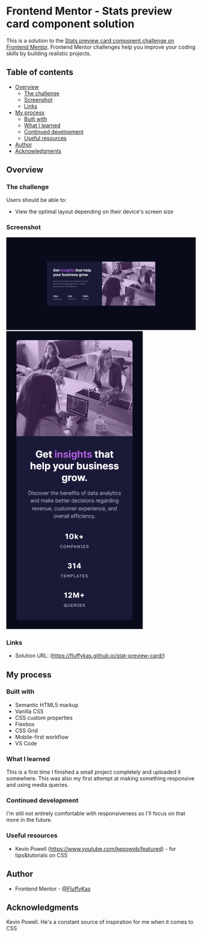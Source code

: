 # Frontend Mentor - Stats preview card component solution

This is a solution to the [Stats preview card component challenge on Frontend Mentor](https://www.frontendmentor.io/challenges/stats-preview-card-component-8JqbgoU62). Frontend Mentor challenges help you improve your coding skills by building realistic projects. 

## Table of contents

- [Overview](#overview)
  - [The challenge](#the-challenge)
  - [Screenshot](#screenshot)
  - [Links](#links)
- [My process](#my-process)
  - [Built with](#built-with)
  - [What I learned](#what-i-learned)
  - [Continued development](#continued-development)
  - [Useful resources](#useful-resources)
- [Author](#author)
- [Acknowledgments](#acknowledgments)

## Overview

### The challenge

Users should be able to:

- View the optimal layout depending on their device's screen size

### Screenshot

![](./screenshots/stats-preview-card-component-desktop.png)
![](./screenshots/stats-preview-card-component-mobile.png)

### Links

- Solution URL: (https://fluffykas.github.io/stat-preview-card/)

## My process

### Built with

- Semantic HTML5 markup
- Vanilla CSS
- CSS custom properties
- Flexbox
- CSS Grid
- Mobile-first workflow
- VS Code

### What I learned

This is a first time I finished a small project completely and uploaded it somewhere. This was also my first attempt at making something responsive and using media queries. 

### Continued development

I'm still not entirely comfortable with responsiveness so I'll focus on that more in the future.

### Useful resources

- Kevin Powell (https://www.youtube.com/kepowob/featured) - for tips&tutorials on CSS

## Author

- Frontend Mentor - [@FluffyKas](https://www.frontendmentor.io/profile/FluffyKas)

## Acknowledgments

Kevin Powell. He's a constant source of inspiration for me when it comes to CSS
